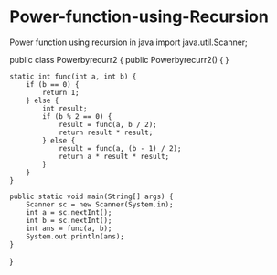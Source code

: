# Power-function-using-Recursion
Power function using recursion in java
import java.util.Scanner;

public class Powerbyrecurr2 {
    public Powerbyrecurr2() {
    }

    static int func(int a, int b) {
        if (b == 0) {
            return 1;
        } else {
            int result;
            if (b % 2 == 0) {
                result = func(a, b / 2);
                return result * result;
            } else {
                result = func(a, (b - 1) / 2);
                return a * result * result;
            }
        }
    }

    public static void main(String[] args) {
        Scanner sc = new Scanner(System.in);
        int a = sc.nextInt();
        int b = sc.nextInt();
        int ans = func(a, b);
        System.out.println(ans);
    }
}

